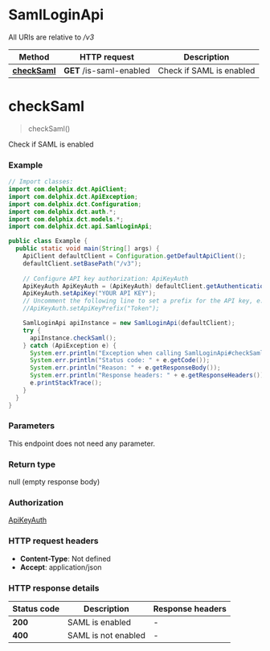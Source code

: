 # SamlLoginApi

All URIs are relative to */v3*

| Method | HTTP request | Description |
|------------- | ------------- | -------------|
| [**checkSaml**](SamlLoginApi.md#checkSaml) | **GET** /is-saml-enabled | Check if SAML is enabled  |


<a id="checkSaml"></a>
# **checkSaml**
> checkSaml()

Check if SAML is enabled 

### Example
```java
// Import classes:
import com.delphix.dct.ApiClient;
import com.delphix.dct.ApiException;
import com.delphix.dct.Configuration;
import com.delphix.dct.auth.*;
import com.delphix.dct.models.*;
import com.delphix.dct.api.SamlLoginApi;

public class Example {
  public static void main(String[] args) {
    ApiClient defaultClient = Configuration.getDefaultApiClient();
    defaultClient.setBasePath("/v3");
    
    // Configure API key authorization: ApiKeyAuth
    ApiKeyAuth ApiKeyAuth = (ApiKeyAuth) defaultClient.getAuthentication("ApiKeyAuth");
    ApiKeyAuth.setApiKey("YOUR API KEY");
    // Uncomment the following line to set a prefix for the API key, e.g. "Token" (defaults to null)
    //ApiKeyAuth.setApiKeyPrefix("Token");

    SamlLoginApi apiInstance = new SamlLoginApi(defaultClient);
    try {
      apiInstance.checkSaml();
    } catch (ApiException e) {
      System.err.println("Exception when calling SamlLoginApi#checkSaml");
      System.err.println("Status code: " + e.getCode());
      System.err.println("Reason: " + e.getResponseBody());
      System.err.println("Response headers: " + e.getResponseHeaders());
      e.printStackTrace();
    }
  }
}
```

### Parameters
This endpoint does not need any parameter.

### Return type

null (empty response body)

### Authorization

[ApiKeyAuth](../DCT_README#ApiKeyAuth)

### HTTP request headers

 - **Content-Type**: Not defined
 - **Accept**: application/json

### HTTP response details
| Status code | Description | Response headers |
|-------------|-------------|------------------|
| **200** | SAML is enabled |  -  |
| **400** | SAML is not enabled |  -  |

